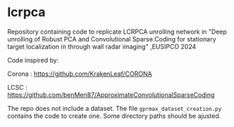 # lcrpca
Repository containing code to replicate LCRPCA unrolling network in "Deep unrolling of Robust PCA and Convolutional Sparse Coding for stationary target localization in through wall radar imaging" ,EUSIPCO 2024

Code inspired by:

Corona : https://github.com/KrakenLeaf/CORONA

LCSC : https://github.com/benMen87/ApproximateConvolutionalSparseCoding

The repo does not include a dataset. The file `gprmax_dataset_creation.py` contains the code to create one. Some directory paths should be ajusted.
